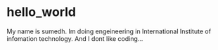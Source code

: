 # hello_world
My name is sumedh. Im doing engeineering in International Institute of infomation technology. And 
I dont like coding...

